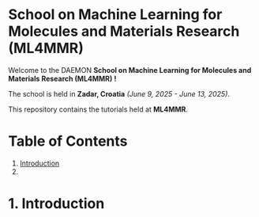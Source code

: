 # School on Machine Learning for Molecules and Materials Research (ML4MMR)
Welcome to the DAEMON **School on Machine Learning for Molecules and Materials Research (ML4MMR) !**

The school is held in **Zadar, Croatia** *(June 9, 2025 - June 13, 2025)*.

This repository contains the tutorials held at **ML4MMR**.

# Table of Contents
 1. [Introduction](#introduction) 
 2. 

# 1. Introduction <a name="introduction"></a>
